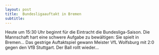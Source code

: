 ```yaml
---
layout: post
title:  Bundesligaauftakt in Bremen
subtitle:  
---
```


Heute um 15:30 Uhr beginnt für die Eintracht die Bundesliga-Saison. Die Mannschaft hart eine schwere Aufgabe zu bewältigen: Sie spielt in Bremen... Das gestrige Auftaktspiel gewann Meister VfL Wolfsburg mit 2:0 gegen den VfB Stuttgart. Der Ball rollt wieder...


